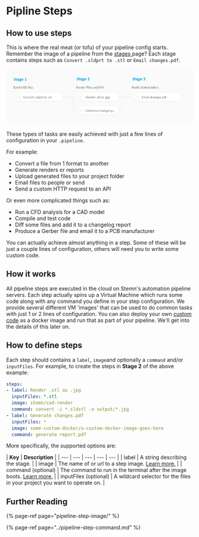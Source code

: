 # Pipline Steps

## How to use steps

This is where the real meat \(or tofu\) of your pipeline config starts. Remember the image of a pipeline from the [stages ](../pipeline-stages.md)page? Each stage contains steps such as `Convert .sldprt to .stl` or `Email changes.pdf`. 

![](../../../.gitbook/assets/steps-stages%20%281%29.png)

These types of tasks are easily achieved with just a few lines of configuration in your `.pipeline`.

For example:

* Convert a file from 1 format to another
* Generate renders or reports
* Upload generated files to your project folder
* Email files to people or send
* Send a custom HTTP request to an API

Or even more complicated things such as:

* Run a CFD analysis for a CAD model
* Compile and test code
* Diff some files and add it to a changelog report
* Produce a Gerber file and email it to a PCB manufacturer 

You can actually achieve almost anything in a step. Some of these will be just a couple lines of configuration, others will need you to write some custom code.

## How it works

All pipeline steps are executed in the cloud on Stemn's automation pipeline servers. Each step actually spins up a Virtual Machine which runs some code along with any command you define in your step configuration. We provide several different VM 'images' that can be used to do common tasks with just 1 or 2 lines of configuration. You can also deploy your own [custom code](pipeline-step-image/custom-steps.md) as a docker image and run that as part of your pipeline. We'll get into the details of this later on.

## How to define steps

Each step should contains a `label`, `image`and optionally a `command` and/or `inputFiles`. For example, to create the steps in **Stage 2** of the above example: 

```yaml
steps:
- label: Render .stl as .jpg
  inputFiles: *.stl
  image: stemn/cad-render
  command: convert -i *.sldstl -o output/*.jpg
- label: Generate changes.pdf
  inputFiles: *
  image: some-custom-docker/a-custom-docker-image-goes-here
  command: generate report.pdf
```

More specifically, the supported options are:

| **Key** | **Description** |
| --- | --- | --- | --- | --- |
| label | A string describing the stage. |
| image | The name of or url to a step image. [Learn more.](pipeline-step-image/) |
| command \(optional\) | The command to run in the terminal after the image boots. [Learn more.](../pipeline-step-command.md) |
| inputFiles \(optional\) | A wildcard selector for the files in your project you want to operate on. |

## Further Reading

{% page-ref page="pipeline-step-image/" %}

{% page-ref page="../pipeline-step-command.md" %}



